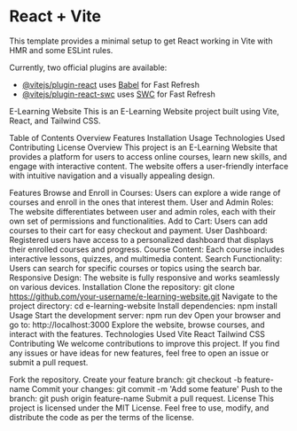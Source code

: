 # React + Vite

This template provides a minimal setup to get React working in Vite with HMR and some ESLint rules.

Currently, two official plugins are available:

- [@vitejs/plugin-react](https://github.com/vitejs/vite-plugin-react/blob/main/packages/plugin-react/README.md) uses [Babel](https://babeljs.io/) for Fast Refresh
- [@vitejs/plugin-react-swc](https://github.com/vitejs/vite-plugin-react-swc) uses [SWC](https://swc.rs/) for Fast Refresh

E-Learning Website
This is an E-Learning Website project built using Vite, React, and Tailwind CSS.

Table of Contents
Overview
Features
Installation
Usage
Technologies Used
Contributing
License
Overview
This project is an E-Learning Website that provides a platform for users to access online courses, learn new skills, and engage with interactive content. The website offers a user-friendly interface with intuitive navigation and a visually appealing design.

Features
Browse and Enroll in Courses: Users can explore a wide range of courses and enroll in the ones that interest them.
User and Admin Roles: The website differentiates between user and admin roles, each with their own set of permissions and functionalities.
Add to Cart: Users can add courses to their cart for easy checkout and payment.
User Dashboard: Registered users have access to a personalized dashboard that displays their enrolled courses and progress.
Course Content: Each course includes interactive lessons, quizzes, and multimedia content.
Search Functionality: Users can search for specific courses or topics using the search bar.
Responsive Design: The website is fully responsive and works seamlessly on various devices.
Installation
Clone the repository: git clone https://github.com/your-username/e-learning-website.git
Navigate to the project directory: cd e-learning-website
Install dependencies: npm install
Usage
Start the development server: npm run dev
Open your browser and go to: http://localhost:3000
Explore the website, browse courses, and interact with the features.
Technologies Used
Vite
React
Tailwind CSS
Contributing
We welcome contributions to improve this project. If you find any issues or have ideas for new features, feel free to open an issue or submit a pull request.

Fork the repository.
Create your feature branch: git checkout -b feature-name
Commit your changes: git commit -m 'Add some feature'
Push to the branch: git push origin feature-name
Submit a pull request.
License
This project is licensed under the MIT License. Feel free to use, modify, and distribute the code as per the terms of the license.
